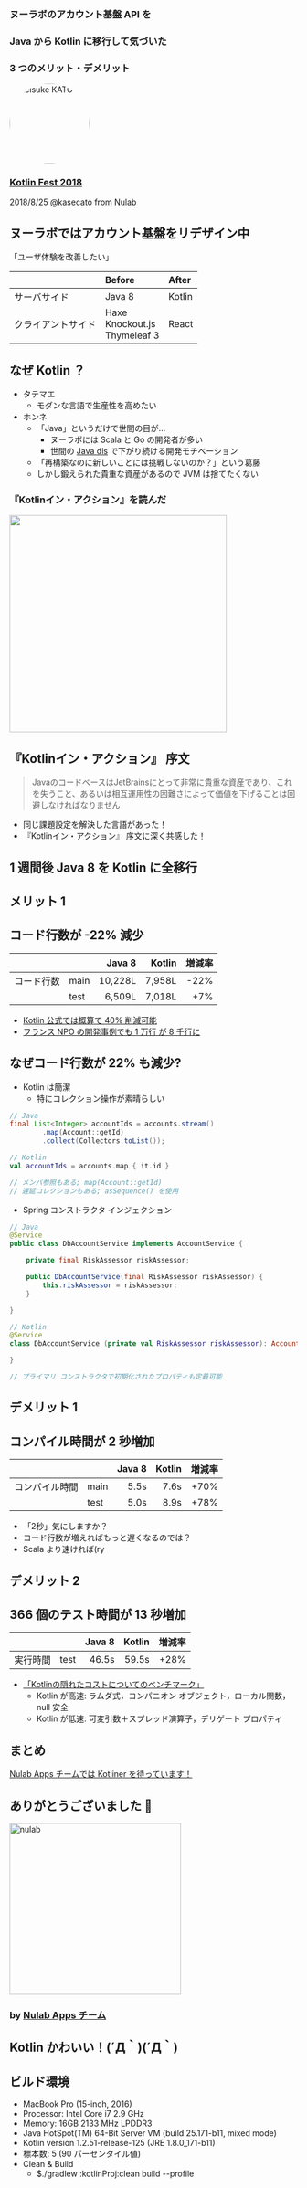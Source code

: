 ### ヌーラボのアカウント基盤 API を
### Java から Kotlin に移行して気づいた
### 3 つのメリット・デメリット

<a href="https://twitter.com/kasecato" target="_blank"><img style="border-radius: 50% !important;" src="img/twitter.jpg" width="140px" alt="Keisuke KATO"></a>

### [Kotlin Fest 2018](https://kotlin.connpass.com/event/91666/)

2018/8/25 <a href="https://github.com/kasecato" target="_blank">@kasecato</a> from <a href="https://nulab-inc.com/">Nulab</a>



## ヌーラボではアカウント基盤をリデザイン中
「ユーザ体験を改善したい」

|                     | Before                               | After  |
|:--------------------|:-------------------------------------|:-------|
| サーバサイド       | Java 8                               | Kotlin |
| クライアントサイド | Haxe<br/>Knockout.js<br/>Thymeleaf 3 | React  |



## なぜ Kotlin ？
- タテマエ
    - モダンな言語で生産性を高めたい
- ホンネ
    - 「Java」というだけで世間の目が…
        - ヌーラボには Scala と Go の開発者が多い
        - 世間の [Java dis](https://twitter.com/search?f=tweets&vertical=default&q=java%20%E3%83%AC%E3%82%AC%E3%82%B7%E3%83%BC) で下がり続ける開発モチベーション
    - 「再構築なのに新しいことには挑戦しないのか？」という葛藤
    - しかし鍛えられた貴重な資産があるので JVM は捨てたくない



### 『Kotlinイン・アクション』を読んだ
<img  src="img/kotlin_in_action.jpg" width="380px">



## 『Kotlinイン・アクション』 序文

> JavaのコードベースはJetBrainsにとって非常に貴重な資産であり、これを失うこと、あるいは相互運用性の困難さによって価値を下げることは回避しなければなりません 

- 同じ課題設定を解決した言語があった！
- 『Kotlinイン・アクション』 序文に深く共感した！



## 1 週間後 Java 8 を Kotlin に全移行



## メリット 1
## コード行数が -22% 減少

|            |      |  Java 8 | Kotlin | 増減率 |
|:-----------|:-----|--------:|-------:|-------:|
| コード行数 | main | 10,228L | 7,958L |   -22% |
|            | test |  6,509L | 7,018L |    +7% |

- [Kotlin 公式では概算で 40% 削減可能](https://kotlinlang.org/docs/reference/faq.html#what-advantages-does-kotlin-give-me-over-the-java-programming-language)
- [フランス NPO の開発事例でも 1 万行 が 8 千行に](https://blog.ninja-squad.com/2018/05/22/kotlin-migration/)



## なぜコード行数が 22% も減少?
- Kotlin は簡潔
    - 特にコレクション操作が素晴らしい

```java
// Java
final List<Integer> accountIds = accounts.stream()
        .map(Account::getId)
        .collect(Collectors.toList());
```

```kotlin
// Kotlin
val accountIds = accounts.map { it.id }

// メンバ参照もある; map(Account::getId)
// 遅延コレクションもある; asSequence() を使用
```



- Spring コンストラクタ インジェクション

```java
// Java
@Service
public class DbAccountService implements AccountService {

	private final RiskAssessor riskAssessor;

	public DbAccountService(final RiskAssessor riskAssessor) {
		this.riskAssessor = riskAssessor;
	}

}
```

```kotlin
// Kotlin
@Service
class DbAccountService (private val RiskAssessor riskAssessor): AccountService {

}

// プライマリ コンストラクタで初期化されたプロパティも定義可能
```



## デメリット 1
## コンパイル時間が 2 秒増加

|                |      | Java 8 | Kotlin | 増減率 |
|:---------------|:-----|-------:|-------:|-------:|
| コンパイル時間 | main |   5.5s |   7.6s |   +70% |
|                | test |   5.0s |   8.9s |   +78% |

- 「2秒」気にしますか？
- コード行数が増えればもっと遅くなるのでは？
- Scala より速ければ(ry



## デメリット 2
## 366 個のテスト時間が 13 秒増加

|          |      | Java 8 | Kotlin | 増減率 |
|:---------|:-----|-------:|-------:|-------:|
| 実行時間 | test |  46.5s |  59.5s |   +28% |

- [「Kotlinの隠れたコストについてのベンチマーク」](https://postd.cc/kotlinshiddencosts-benchmarks/)
    - Kotlin が高速: ラムダ式，コンパニオン オブジェクト，ローカル関数，null 安全
    - Kotlin が低速: 可変引数＋スプレッド演算子，デリゲート プロパティ



## まとめ
[Nulab Apps チームでは Kotliner を待っています！](https://www.wantedly.com/projects/75901)



## ありがとうございました 🙇‍
<a href="https://nulab-inc.com/"><img src="img/nulab_logo_color.svg" width="300px" alt="nulab" /></a>
### by [Nulab Apps チーム](https://nulab-inc.com/ja/about/careers/nulab-apps-developer/)
## Kotlin かわいい！(´Д｀)(´Д｀)



## ビルド環境
- MacBook Pro (15-inch, 2016)
- Processor: Intel Core i7 2.9 GHz
- Memory: 16GB 2133 MHz LPDDR3
- Java HotSpot(TM) 64-Bit Server VM (build 25.171-b11, mixed mode)
- Kotlin version 1.2.51-release-125 (JRE 1.8.0_171-b11)
- 標本数: 5 (90 パーセンタイル値)
- Clean & Build
    - $./gradlew :kotlinProj:clean build --profile
